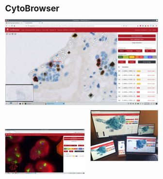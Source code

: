# CytoBrowser
![<img alt="Screenshot of CytoBrowser usage" title="Example view of CytoBrowser usage" align="left" width="52%" src="media/CytoBrowser_example_view.jpg">](media/CytoBrowser_example_view.jpg)

<img alt="Photo of CytoBrowser multiuser and multidevice usage" title="Example view of multiuser and multidevice usage" align="right" width="44%" src="media/CytoBrowser_example_multiuser_multidevice.jpg">

&nbsp;  

&nbsp;  

<img alt="Screenshot of CytoBrowser region marking" title="Marking a region in CytoBrowser" align="left" width="52%" src="media/CytoBrowser_example_region.jpg">

<br clear="both"/>
